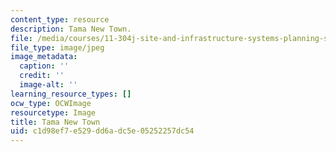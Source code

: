 ```yaml
---
content_type: resource
description: Tama New Town.
file: /media/courses/11-304j-site-and-infrastructure-systems-planning-spring-2009/c1d98ef7e529dd6adc5e05252257dc54_chp_tama.jpg
file_type: image/jpeg
image_metadata:
  caption: ''
  credit: ''
  image-alt: ''
learning_resource_types: []
ocw_type: OCWImage
resourcetype: Image
title: Tama New Town
uid: c1d98ef7-e529-dd6a-dc5e-05252257dc54
---
```

